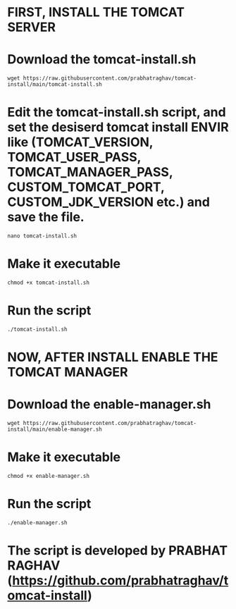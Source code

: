# FIRST, INSTALL THE TOMCAT SERVER

  # Download the tomcat-install.sh
    wget https://raw.githubusercontent.com/prabhatraghav/tomcat-install/main/tomcat-install.sh

  # Edit the tomcat-install.sh script, and set the desiserd tomcat install ENVIR like (TOMCAT_VERSION, TOMCAT_USER_PASS, TOMCAT_MANAGER_PASS, CUSTOM_TOMCAT_PORT, CUSTOM_JDK_VERSION etc.) and save the file.
    nano tomcat-install.sh

  # Make it executable
    chmod +x tomcat-install.sh

  # Run the script
    ./tomcat-install.sh

# NOW, AFTER INSTALL ENABLE THE TOMCAT MANAGER

  # Download the enable-manager.sh
    wget https://raw.githubusercontent.com/prabhatraghav/tomcat-install/main/enable-manager.sh

  # Make it executable
    chmod +x enable-manager.sh

  # Run the script
    ./enable-manager.sh



# The script is developed by PRABHAT RAGHAV (https://github.com/prabhatraghav/tomcat-install)
